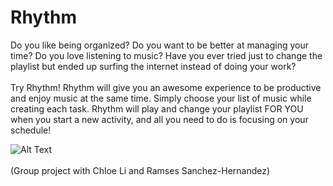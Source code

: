 <h1>Rhythm </h1>
Do you like being organized? Do you want to be better at managing your time? Do you love listening to music? Have you ever tried just to change the playlist but ended up surfing the internet instead of doing your work?  
<br><br>
Try Rhythm! Rhythm will give you an awesome experience to be productive and enjoy music at the same time. Simply choose your list of music while creating each task. Rhythm will play and change your playlist FOR YOU when you start a new activity, and all you need to do is focusing on your schedule!

![Alt Text](https://imgur.com/FsZNJp1)
<br><br>
(Group project with Chloe Li and Ramses Sanchez-Hernandez)
